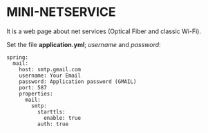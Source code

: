 # MINI-NETSERVICE

It is a web page about net services (Optical Fiber and classic Wi-Fi).

Set the file **application.yml**; _username_ and _password_:

```YML
spring:
  mail:
    host: smtp.gmail.com
    username: Your Email
    password: Application password (GMAIL)
    port: 587
    properties:
      mail:
        smtp:
          starttls:
            enable: true
          auth: true
```
